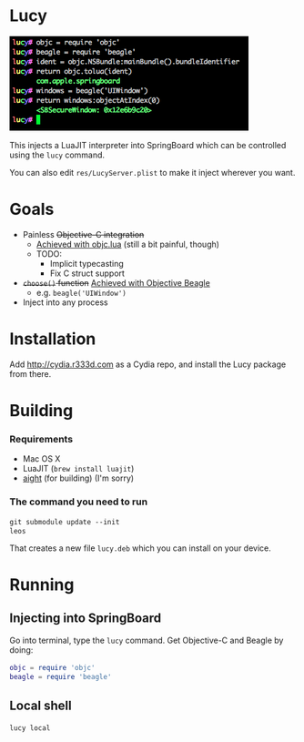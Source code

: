 # Lucy

![](screen.png)

This injects a LuaJIT interpreter into SpringBoard which can be controlled using the `lucy` command.

You can also edit `res/LucyServer.plist` to make it inject wherever you want.

# Goals

* Painless ~~Objective-C integration~~ 
  * [Achieved with objc.lua](http://github.com/rweichler/objc.lua) (still a bit painful, though)
  * TODO:
    * Implicit typecasting
    * Fix C struct support
* ~~`choose()` function~~ [Achieved with Objective Beagle](http://github.com/rweichler/beagle.lua)
  * e.g. `beagle('UIWindow')`
* Inject into any process

# Installation

Add http://cydia.r333d.com as a Cydia repo, and install the Lucy package from there.

# Building

### Requirements

* Mac OS X
* LuaJIT (`brew install luajit`)
* [aight](http://github.com/rweichler/LEOS) (for building) (I'm sorry)

### The command you need to run

```
git submodule update --init
leos
```

That creates a new file `lucy.deb` which you can install on your device.

# Running

## Injecting into SpringBoard

Go into terminal, type the `lucy` command. Get Objective-C and Beagle by doing:

```lua
objc = require 'objc'
beagle = require 'beagle'
```

## Local shell

`lucy local`
